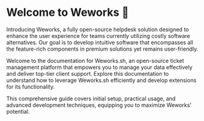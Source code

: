 # Welcome to Weworks 🍵

Introducing Weworks, a fully open-source helpdesk solution designed to enhance the user experience for teams currently utilizing costly software alternatives. Our goal is to develop intuitive software that encompasses all the feature-rich components in premium solutions yet remains user-friendly.

Welcome to the documentation for Weworks.sh, an open-source ticket management platform that empowers you to manage your data effectively and deliver top-tier client support. Explore this documentation to understand how to leverage Weworks.sh efficiently and develop extensions for its functionality.

This comprehensive guide covers initial setup, practical usage, and advanced development techniques, equipping you to maximize Weworks' potential.
